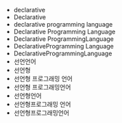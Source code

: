 ﻿- declarative
- Declarative
- declarative programming language
- Declarative Programming Language
- Declarative ProgrammingLanguage
- DeclarativeProgramming Language
- DeclarativeProgrammingLanguage
- 선언언어
- 선언형
- 선언형 프로그래밍 언어
- 선언형 프로그래밍언어
- 선언형언어
- 선언형프로그래밍 언어
- 선언형프로그래밍언어

